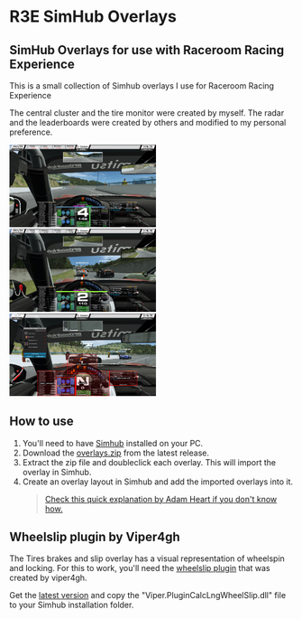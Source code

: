 # R3E SimHub Overlays

## SimHub Overlays for use with Raceroom Racing Experience

This is a small collection of Simhub overlays I use for Raceroom Racing Experience

The central cluster and the tire monitor were created by myself.
The radar and the leaderboards were created by others and modified to my personal preference.

<img src="voorbeeld_delta_ronde_en_sectortijden.jpg" width="260"/>&nbsp;&nbsp;&nbsp;<img src="voorbeeld_radar.jpg" width="260"/>&nbsp;&nbsp;&nbsp;<img src="voorbeeld_layout.jpg" width="260"/>

## How to use

1. You'll need to have [Simhub](https://www.simhubdash.com/) installed on your PC. 
2. Download the [overlays.zip](https://github.com/YvesCieters/R3E_SimHub_Overlays/releases) from the latest release.
3. Extract the zip file and doubleclick each overlay. This will import the overlay in Simhub.
4. Create an overlay layout in Simhub and add the imported overlays into it. 
     > [Check this quick explanation by Adam Heart if you don't know how.](https://www.youtube.com/watch?v=uVQ-F_DwkfI)

## Wheelslip plugin by Viper4gh

The Tires brakes and slip overlay has a visual representation of wheelspin and locking. 
For this to work, you'll need the [wheelslip plugin](https://github.com/viper4gh/SimHub-Plugin-CalcLngWheelSlip) that was created by viper4gh.

Get the [latest version](https://github.com/viper4gh/SimHub-Plugin-CalcLngWheelSlip/releases) and copy the "Viper.PluginCalcLngWheelSlip.dll" file to your Simhub installation folder.
